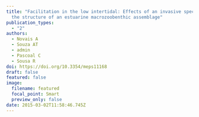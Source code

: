 ```yaml
---
title: "Facilitation in the low intertidal: Effects of an invasive species on
  the structure of an estuarine macrozoobenthic assemblage"
publication_types:
  - "2"
authors:
  - Novais A
  - Souza AT
  - admin
  - Pascoal C
  - Sousa R
doi: https://doi.org/10.3354/meps11168
draft: false
featured: false
image:
  filename: featured
  focal_point: Smart
  preview_only: false
date: 2015-03-02T11:58:46.745Z
---
```

